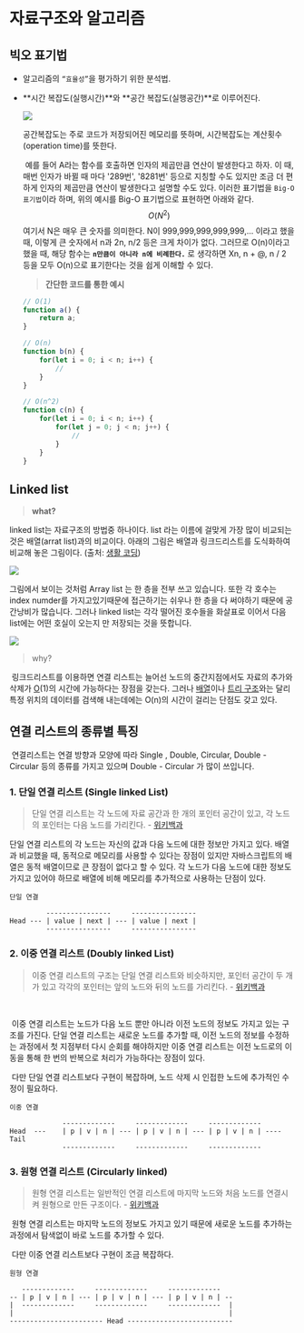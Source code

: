 # 자료구조와 알고리즘



## 빅오 표기법

- 알고리즘의 `“효율성”`을 평가하기 위한 분석법.

- **시간 복잡도(실행시간)**와 **공간 복잡도(실행공간)**로 이루어진다.

  

  ![](https://miro.medium.com/max/1050/1*jiVqYhDzvODfVq6RH0DB1g.png)

  

  공간복잡도는 주로 코드가 저장되어진 메모리를 뜻하며, 시간복잡도는 계산횟수(operation time)를 뜻한다. 

  

  ​	예를 들어 A라는 함수를 호출하면 인자의 제곱만큼 연산이 발생한다고 하자.
  이 때, 매번 인자가 바뀔 때 마다 '289번', '8281번' 등으로 지칭할 수도 있지만
  조금 더 편하게 인자의 제곱만큼 연산이 발생한다고 설명할 수도 있다.
  이러한 표기법을 `Big-O 표기법`이라 하며, 위의 예시를 Big-O 표기법으로 표현하면
  아래와 같다.
  $$
  O(N^2)
  $$
  여기서 N은 매우 큰 숫자를 의미한다.
  N이 999,999,999,999,999,... 이라고 했을 때, 이렇게 큰 숫자에서 n과 2n, n/2 등은 크게 차이가 없다. 그러므로 O(n)이라고 했을 때, 해당 함수는 **`n만큼이 아니라 n에 비례한다.`** 로 생각하면 Xn, n + @, n / 2 등을 모두 O(n)으로 표기한다는 것을 쉽게 이해할 수 있다.

  > **간단한 코드를 통한 예시**

  ```javascript
  // O(1)
  function a() {
      return a;
  }
  
  // O(n)
  function b(n) {
      for(let i = 0; i < n; i++) {
          //
      }
  }
  
  // O(n^2)
  function c(n) {
      for(let i = 0; i < n; i++) {
          for(let j = 0; j < n; j++) {
              //
          }
      }
  }
  ```

  



## Linked list 

> **what?**

 linked list는 자료구조의 방법중 하나이다. list  라는 이름에 걸맞게 가장 많이 비교되는 것은 배열(arrat list)과의 비교이다. 아래의 그림은 배열과 링크드리스트를 도식화하여 비교해 놓은 그림이다. (출처: [생활 코딩](https://opentutorials.org/module/1335/8821))

![](https://s3.ap-northeast-2.amazonaws.com/opentutorials-user-file/module/1335/2903.png)



 그림에서 보이는 것처럼 Array list 는 한 층을 전부 쓰고 있습니다. 또한 각 호수는 index numder를 가지고있기때문에 접근하기는 쉬우나 한 층을 다 써야하기 때문에 공간낭비가 많습니다. 그러나 linked list는 각각 떨어진 호수들을 화살표로 이어서 다음 list에는 어떤 호실이 오는지 만 저장되는 것을 뜻합니다. 

![](https://s3.ap-northeast-2.amazonaws.com/opentutorials-user-file/module/1335/2928.png)



> why?

​	링크드리스트를 이용하면 연결 리스트는 늘어선 노드의 중간지점에서도 자료의 추가와 삭제가 [O](https://ko.wikipedia.org/wiki/대문자_O_표기법)(1)의 시간에 가능하다는 장점을 갖는다. 그러나 [배열](https://ko.wikipedia.org/wiki/배열)이나 [트리 구조](https://ko.wikipedia.org/wiki/트리_구조)와는 달리 특정 위치의 데이터를 검색해 내는데에는 O(n)의 시간이 걸리는 단점도 갖고 있다.



## 연결 리스트의 종류별 특징

​	연결리스트는 연결 방향과 모양에 따라 Single , Double, Circular, Double - Circular 등의 종류를 가지고 있으며 Double - Circular 가 많이 쓰입니다. 

### 1. 단일 연결 리스트 (Single linked List)



> 단일 연결 리스트는 각 노드에 자료 공간과 한 개의 포인터 공간이 있고, 각 노드의 포인터는 다음 노드를 가리킨다. - [위키백과](https://ko.wikipedia.org/wiki/연결_리스트)



단일 연결 리스트의 각 노드는 자신의 값과 다음 노드에 대한 정보만 가지고 있다.
배열과 비교했을 때, 동적으로 메모리를 사용할 수 있다는 장점이 있지만 자바스크립트의 배열은 동적 배열이므로 큰 장점이 없다고 할 수 있다.
각 노드가 다음 노드에 대한 정보도 가지고 있어야 하므로 배열에 비해 메모리를 추가적으로 사용하는 단점이 있다.

```
단일 연결

		 ----------------     ----------------
Head --- | value | next | --- | value | next | 
		 ----------------     ----------------
```





### 2. 이중 연결 리스트 (Doubly linked List)



> 이중 연결 리스트의 구조는 단일 연결 리스트와 비슷하지만, 포인터 공간이 두 개가 있고 각각의 포인터는 앞의 노드와 뒤의 노드를 가리킨다. - [위키백과](https://ko.wikipedia.org/wiki/연결_리스트)

​	

​	이중 연결 리스트는 노드가 다음 노드 뿐만 아니라 이전 노드의 정보도 가지고 있는 구조를 가진다.
단일 연결 리스트는 새로운 노드를 추가할 때, 이전 노드의 정보를 수정하는 과정에서
첫 지점부터 다시 순회를 해야하지만 이중 연결 리스트는 이전 노드로의 이동을 통해 한 번의 반복으로 처리가 가능하다는 장점이 있다.

​	다만 단일 연결 리스트보다 구현이 복잡하며, 노드 삭제 시 인접한 노드에 추가적인 수정이 필요하다.

```
이중 연결

			 -------------     -------------     -------------
Head  ---    | p | v | n | --- | p | v | n | --- | p | v | n | ---- Tail 
			 -------------     -------------     -------------
```



### 3. 원형 연결 리스트 (Circularly linked)

> 원형 연결 리스트는 일반적인 연결 리스트에 마지막 노드와 처음 노드를 연결시켜 원형으로 만든 구조이다. - [위키백과](https://ko.wikipedia.org/wiki/연결_리스트)



​	원형 연결 리스트는 마지막 노드의 정보도 가지고 있기 때문에 새로운 노드를 추가하는 과정에서
탐색없이 바로 노드를 추가할 수 있다.

​	다만 이중 연결 리스트보다 구현이 조금 복잡하다.

```
원형 연결

   -------------     -------------     -------------
-- | p | v | n | --- | p | v | n | --- | p | v | n | --
|  -------------     -------------     -------------  |
|                                                     |
----------------------- Head --------------------------
```






